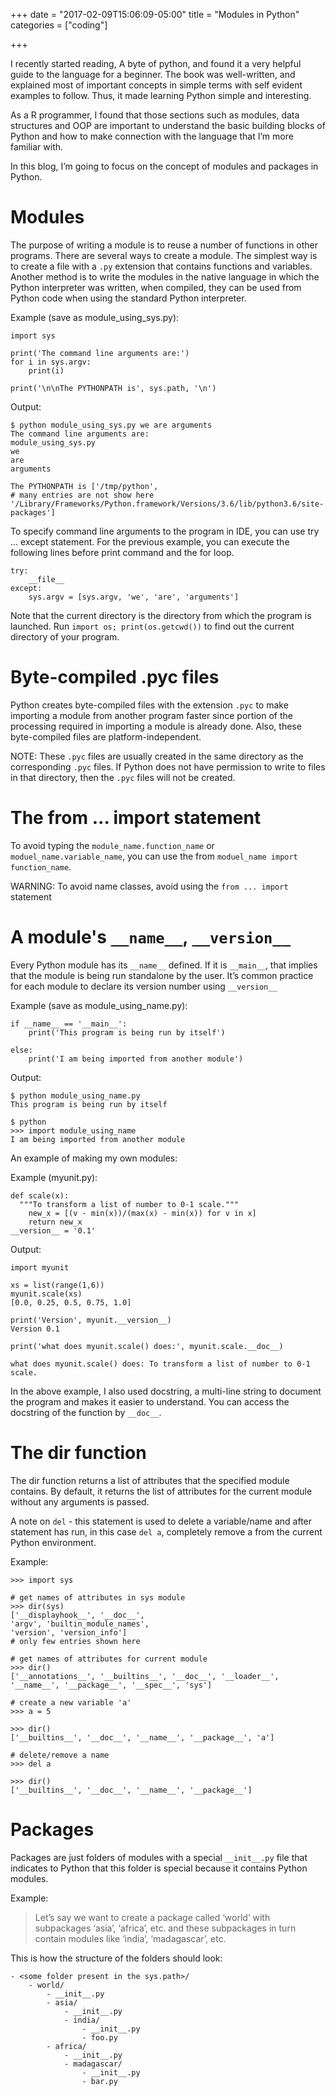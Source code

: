+++
date = "2017-02-09T15:06:09-05:00"
title = "Modules in Python"
categories = ["coding"]

+++

I recently started reading, A byte of python, and found it a very helpful guide to the language for a beginner. The book was well-written, and explained most of important concepts in simple terms with self evident examples to follow. Thus, it made learning Python simple and interesting.

As a R programmer, I found that those sections such as modules, data structures and OOP are important to understand the basic building blocks of Python and how to make connection with the language that I’m more familiar with.

In this blog, I’m going to focus on the concept of modules and packages in Python.


# Modules

The purpose of writing a module is to reuse a number of functions in other programs. There are several ways to create a module. The simplest way is to create a file with a `.py` extension that contains functions and variables. Another method is to write the modules in the native language in which the Python interpreter was written, when compiled, they can be used from Python code when using the standard Python interpreter.

Example (save as module_using_sys.py):


```
import sys

print('The command line arguments are:')
for i in sys.argv:
    print(i)

print('\n\nThe PYTHONPATH is', sys.path, '\n')

```
Output:

```
$ python module_using_sys.py we are arguments
The command line arguments are:
module_using_sys.py
we
are
arguments

The PYTHONPATH is ['/tmp/python', 
# many entries are not show here 
'/Library/Frameworks/Python.framework/Versions/3.6/lib/python3.6/site-packages']
```
To specify command line arguments to the program in IDE, you can use try ... except statement. For the previous example, you can execute the following lines before print command and the for loop.

```
try: 
    __file__
except:
    sys.argv = [sys.argv, 'we', 'are', 'arguments']
```
Note that the current directory is the directory from which the program is launched. Run `import os; print(os.getcwd())` to find out the current directory of your program.

# Byte-compiled .pyc files

Python creates byte-compiled files with the extension `.pyc` to make importing a module from another program faster since portion of the processing required in importing a module is already done. Also, these byte-compiled files are platform-independent.

NOTE: These `.pyc` files are usually created in the same directory as the corresponding `.pyc` files. If Python does not have permission to write to files in that directory, then the `.pyc` files will not be created.

# The from … import statement

To avoid typing the `module_name.function_name` or `moduel_name.variable_name`, you can use the from `moduel_name import function_name`.

WARNING: To avoid name classes, avoid using the `from ... import` statement

# A module's `__name__`, `__version__`

Every Python module has its `__name__` defined. If it is `__main__`, that implies that the module is being run standalone by the user. It’s common practice for each module to declare its version number using `__version__`

Example (save as module_using_name.py):

```
if __name__ == '__main__':
    print('This program is being run by itself')

else:
    print('I am being imported from another module')    
```
Output:

```
$ python module_using_name.py
This program is being run by itself

$ python
>>> import module_using_name
I am being imported from another module
```
An example of making my own modules:

Example (myunit.py):

```
def scale(x):
  """To transform a list of number to 0-1 scale."""
    new_x = [(v - min(x))/(max(x) - min(x)) for v in x]
    return new_x
__version__ = '0.1'
```

Output:

```
import myunit

xs = list(range(1,6))
myunit.scale(xs)
[0.0, 0.25, 0.5, 0.75, 1.0]

print('Version', myunit.__version__)
Version 0.1

print('what does myunit.scale() does:', myunit.scale.__doc__)

what does myunit.scale() does: To transform a list of number to 0-1 scale.
```
In the above example, I also used docstring, a multi-line string to document the program and makes it easier to understand. You can access the docstring of the function by `__doc__`.

# The dir function

The dir function returns a list of attributes that the specified module contains. By default, it returns the list of attributes for the current module without any arguments is passed.

A note on `del` - this statement is used to delete a variable/name and after statement has run, in this case `del a`, completely remove a from the current Python environment.

Example:
```
>>> import sys

# get names of attributes in sys module
>>> dir(sys)
['__displayhook__', '__doc__',
'argv', 'builtin_module_names',
'version', 'version_info']
# only few entries shown here

# get names of attributes for current module
>>> dir()
['__annotations__', '__builtins__', '__doc__', '__loader__', 
'__name__', '__package__', '__spec__', 'sys']

# create a new variable 'a'
>>> a = 5

>>> dir()
['__builtins__', '__doc__', '__name__', '__package__', 'a']

# delete/remove a name
>>> del a

>>> dir()
['__builtins__', '__doc__', '__name__', '__package__']

```
# Packages

Packages are just folders of modules with a special `__init__.py` file that indicates to Python that this folder is special because it contains Python modules.

Example:

> Let’s say we want to create a package called ‘world’ with subpackages ‘asia’, ‘africa’, etc. and these subpackages in turn contain modules like ‘india’, ‘madagascar’, etc.

This is how the structure of the folders should look:

```
- <some folder present in the sys.path>/
    - world/
        - __init__.py
        - asia/
            - __init__.py
            - india/
                - __init__.py
                - foo.py
        - africa/
            - __init__.py
            - madagascar/
                - __init__.py
                - bar.py
```
